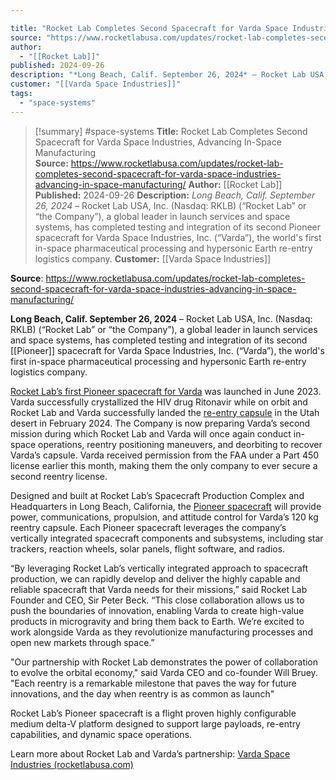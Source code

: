 ```yaml
---

title: "Rocket Lab Completes Second Spacecraft for Varda Space Industries, Advancing In-Space Manufacturing  "
source: "https://www.rocketlabusa.com/updates/rocket-lab-completes-second-spacecraft-for-varda-space-industries-advancing-in-space-manufacturing/"
author:
  - "[[Rocket Lab]]"
published: 2024-09-26
description: "*Long Beach, Calif. September 26, 2024* – Rocket Lab USA, Inc. (Nasdaq: RKLB) (“Rocket Lab” or “the Company”), a global leader in launch services and space systems, has completed testing and integration of its second Pioneer spacecraft for Varda Space Industries, Inc. (“Varda”), the world's first in-space pharmaceutical processing and hypersonic Earth re-entry logistics company."
customer: "[[Varda Space Industries]]"
tags:
  - "space-systems"
---
```

>[!summary]
#space-systems
**Title:** Rocket Lab Completes Second Spacecraft for Varda Space Industries, Advancing In-Space Manufacturing  
**Source:** https://www.rocketlabusa.com/updates/rocket-lab-completes-second-spacecraft-for-varda-space-industries-advancing-in-space-manufacturing/
**Author:** [[Rocket Lab]]
**Published:** 2024-09-26
**Description:** *Long Beach, Calif. September 26, 2024* – Rocket Lab USA, Inc. (Nasdaq: RKLB) (“Rocket Lab” or “the Company”), a global leader in launch services and space systems, has completed testing and integration of its second Pioneer spacecraft for Varda Space Industries, Inc. (“Varda”), the world's first in-space pharmaceutical processing and hypersonic Earth re-entry logistics company.
**Customer:** [[Varda Space Industries]]

**Source**: https://www.rocketlabusa.com/updates/rocket-lab-completes-second-spacecraft-for-varda-space-industries-advancing-in-space-manufacturing/

**Long Beach, Calif. September 26, 2024** – Rocket Lab USA, Inc. (Nasdaq: RKLB) (“Rocket Lab” or “the Company”), a global leader in launch services and space systems, has completed testing and integration of its second [[Pioneer]] spacecraft for Varda Space Industries, Inc. (“Varda”), the world's first in-space pharmaceutical processing and hypersonic Earth re-entry logistics company.

[Rocket Lab’s first Pioneer spacecraft for Varda](https://www.businesswire.com/news/home/20230509005556/en/Rocket-Lab-Completes-Custom-Built-Photon-Spacecraft-for-Varda-Space-Industries) was launched in June 2023. Varda successfully crystallized the HIV drug Ritonavir while on orbit and Rocket Lab and Varda successfully landed the [re-entry capsule](https://www.businesswire.com/news/home/20240221287474/en/Rocket-Lab-Successfully-Returns-Spacecraft-Capsule-to-Earth-Brings-Back-Pharmaceuticals-Made-in-Space) in the Utah desert in February 2024. The Company is now preparing Varda’s second mission during which Rocket Lab and Varda will once again conduct in-space operations, reentry positioning maneuvers, and deorbiting to recover Varda’s capsule. Varda received permission from the FAA under a Part 450 license earlier this month, making them the only company to ever secure a second reentry license.

Designed and built at Rocket Lab’s Spacecraft Production Complex and Headquarters in Long Beach, California, the [Pioneer spacecraft](https://www.rocketlabusa.com/space-systems/spacecraft/) will provide power, communications, propulsion, and attitude control for Varda’s 120 kg reentry capsule. Each Pioneer spacecraft leverages the company’s vertically integrated spacecraft components and subsystems, including star trackers, reaction wheels, solar panels, flight software, and radios.

“By leveraging Rocket Lab’s vertically integrated approach to spacecraft production, we can rapidly develop and deliver the highly capable and reliable spacecraft that Varda needs for their missions,” said Rocket Lab Founder and CEO, Sir Peter Beck. “This close collaboration allows us to push the boundaries of innovation, enabling Varda to create high-value products in microgravity and bring them back to Earth. We’re excited to work alongside Varda as they revolutionize manufacturing processes and open new markets through space.”

"Our partnership with Rocket Lab demonstrates the power of collaboration to evolve the orbital economy," said Varda CEO and co-founder Will Bruey. "Each reentry is a remarkable milestone that paves the way for future innovations, and the day when reentry is as common as launch"

Rocket Lab’s Pioneer spacecraft is a flight proven highly configurable medium delta-V platform designed to support large payloads, re-entry capabilities, and dynamic space operations.  

Learn more about Rocket Lab and Varda’s partnership: [Varda Space Industries  (rocketlabusa.com)](https://www.rocketlabusa.com/missions/upcoming-missions/varda-space-industries/)